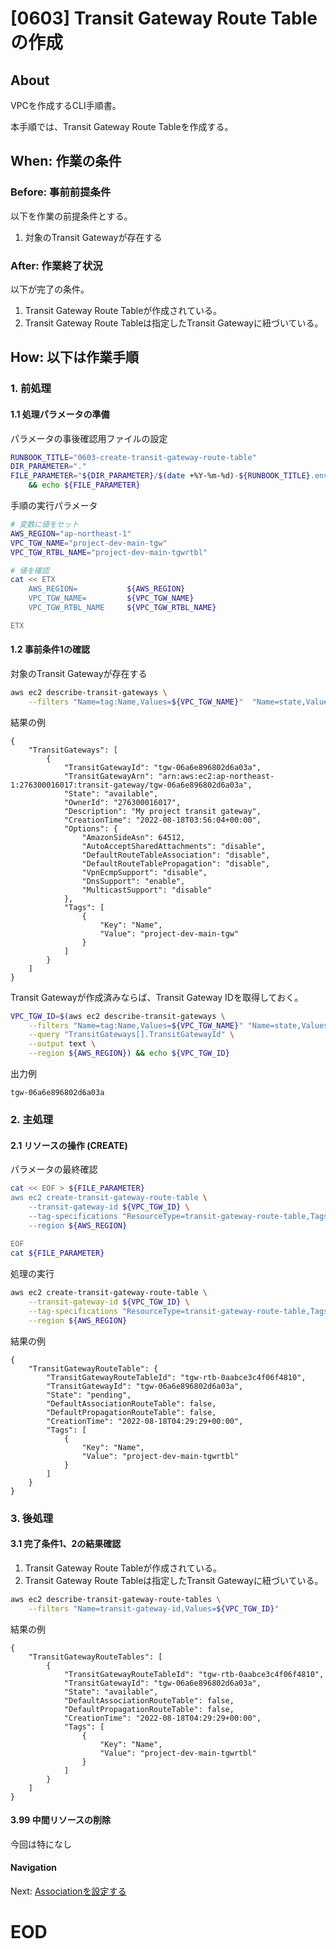 # [0603] Transit Gateway Route Tableの作成

## About
VPCを作成するCLI手順書。

本手順では、Transit Gateway Route Tableを作成する。


## When: 作業の条件

### Before: 事前前提条件

以下を作業の前提条件とする。

1. 対象のTransit Gatewayが存在する


### After: 作業終了状況

以下が完了の条件。

1. Transit Gateway Route Tableが作成されている。
1. Transit Gateway Route Tableは指定したTransit Gatewayに紐づいている。


## How: 以下は作業手順

### 1. 前処理

#### 1.1 処理パラメータの準備

パラメータの事後確認用ファイルの設定

```bash
RUNBOOK_TITLE="0603-create-transit-gateway-route-table"
DIR_PARAMETER="."
FILE_PARAMETER="${DIR_PARAMETER}/$(date +%Y-%m-%d)-${RUNBOOK_TITLE}.env" \
    && echo ${FILE_PARAMETER}
```

手順の実行パラメータ
```bash
# 変数に値をセット
AWS_REGION="ap-northeast-1"
VPC_TGW_NAME="project-dev-main-tgw"
VPC_TGW_RTBL_NAME="project-dev-main-tgwrtbl"
```

```bash
# 値を確認
cat << ETX
    AWS_REGION=           ${AWS_REGION}
    VPC_TGW_NAME=         ${VPC_TGW_NAME}
    VPC_TGW_RTBL_NAME     ${VPC_TGW_RTBL_NAME}

ETX
```


#### 1.2 事前条件1の確認

対象のTransit Gatewayが存在する

```bash
aws ec2 describe-transit-gateways \
    --filters "Name=tag:Name,Values=${VPC_TGW_NAME}"  "Name=state,Values=available"
```

結果の例
```output
{
    "TransitGateways": [
        {
            "TransitGatewayId": "tgw-06a6e896802d6a03a",
            "TransitGatewayArn": "arn:aws:ec2:ap-northeast-1:276300016017:transit-gateway/tgw-06a6e896802d6a03a",
            "State": "available",
            "OwnerId": "276300016017",
            "Description": "My project transit gateway",
            "CreationTime": "2022-08-18T03:56:04+00:00",
            "Options": {
                "AmazonSideAsn": 64512,
                "AutoAcceptSharedAttachments": "disable",
                "DefaultRouteTableAssociation": "disable",
                "DefaultRouteTablePropagation": "disable",
                "VpnEcmpSupport": "disable",
                "DnsSupport": "enable",
                "MulticastSupport": "disable"
            },
            "Tags": [
                {
                    "Key": "Name",
                    "Value": "project-dev-main-tgw"
                }
            ]
        }
    ]
}
```

Transit Gatewayが作成済みならば、Transit Gateway IDを取得しておく。

```bash
VPC_TGW_ID=$(aws ec2 describe-transit-gateways \
    --filters "Name=tag:Name,Values=${VPC_TGW_NAME}" "Name=state,Values=available" \
    --query "TransitGateways[].TransitGatewayId" \
    --output text \
    --region ${AWS_REGION}) && echo ${VPC_TGW_ID}
```

出力例
```output
tgw-06a6e896802d6a03a
```


### 2. 主処理

#### 2.1 リソースの操作 (CREATE)

パラメータの最終確認

```bash
cat << EOF > ${FILE_PARAMETER}
aws ec2 create-transit-gateway-route-table \
    --transit-gateway-id ${VPC_TGW_ID} \
    --tag-specifications "ResourceType=transit-gateway-route-table,Tags=[{ Key=Name,Value=project-dev-main-tgwrtbl }]" \
    --region ${AWS_REGION}
        
EOF
cat ${FILE_PARAMETER}
```

処理の実行

```bash
aws ec2 create-transit-gateway-route-table \
    --transit-gateway-id ${VPC_TGW_ID} \
    --tag-specifications "ResourceType=transit-gateway-route-table,Tags=[{ Key=Name,Value=project-dev-main-tgwrtbl }]" \
    --region ${AWS_REGION}
```

結果の例
```output
{
    "TransitGatewayRouteTable": {
        "TransitGatewayRouteTableId": "tgw-rtb-0aabce3c4f06f4810",
        "TransitGatewayId": "tgw-06a6e896802d6a03a",
        "State": "pending",
        "DefaultAssociationRouteTable": false,
        "DefaultPropagationRouteTable": false,
        "CreationTime": "2022-08-18T04:29:29+00:00",
        "Tags": [
            {
                "Key": "Name",
                "Value": "project-dev-main-tgwrtbl"
            }
        ]
    }
}
```


### 3. 後処理

#### 3.1 完了条件1、2の結果確認

1. Transit Gateway Route Tableが作成されている。
1. Transit Gateway Route Tableは指定したTransit Gatewayに紐づいている。

```bash
aws ec2 describe-transit-gateway-route-tables \
    --filters "Name=transit-gateway-id,Values=${VPC_TGW_ID}"
```

結果の例
```output
{
    "TransitGatewayRouteTables": [
        {
            "TransitGatewayRouteTableId": "tgw-rtb-0aabce3c4f06f4810",
            "TransitGatewayId": "tgw-06a6e896802d6a03a",
            "State": "available",
            "DefaultAssociationRouteTable": false,
            "DefaultPropagationRouteTable": false,
            "CreationTime": "2022-08-18T04:29:29+00:00",
            "Tags": [
                {
                    "Key": "Name",
                    "Value": "project-dev-main-tgwrtbl"
                }
            ]
        }
    ]
}
```

#### 3.99 中間リソースの削除

今回は特になし

#### Navigation

Next: [Associationを設定する](./0604-AssociateAttachment-Runbook.md)

# EOD
